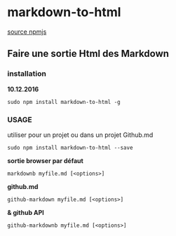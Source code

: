 # markdown-to-html
[source npmjs](https://www.npmjs.com/package/markdown-to-html "source")

Faire une sortie Html des Markdown
---

### installation
**10.12.2016**
```
sudo npm install markdown-to-html -g
```

### USAGE
utiliser pour un projet ou dans un projet Github.md
```
sudo npm install markdown-to-html --save
```
**sortie browser par défaut**
```
markdownb myfile.md [<options>]
```

**github.md**
```
github-markdown myfile.md [<options>]
```
**& github API**
```
github-markdownb myfile.md [<options>]
```
